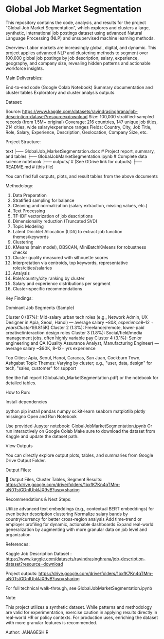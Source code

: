 # Global Job Market Segmentation

This repository contains the code, analysis, and results for the project "Global Job Market Segmentation", which explores and clusters a large, synthetic, international job postings dataset using advanced Natural Language Processing (NLP) and unsupervised machine learning methods.

Overview:
Labor markets are increasingly global, digital, and dynamic. This project applies advanced NLP and clustering methods to segment over 100,000 global job postings by job description, salary, experience, geography, and company size, revealing hidden patterns and actionable workforce insights.

Main Deliverables:

End-to-end code (Google Colab Notebook)
Summary documentation and cluster tables
Exploratory and cluster analysis outputs

Dataset:

Source: https://www.kaggle.com/datasets/ravindrasinghrana/job-description-dataset?resource=download
Size: 100,000 stratified-sampled records (from 1.5M+ original)
Coverage: 216 countries, 147 unique job titles, 214 cities, wide salary/experience ranges
Fields: Country, City, Job Title, Role, Salary, Experience, Description, Geolocation, Company Size, etc.

Project Structure:

text
├── GlobalJob_MarketSegmentation.docx    # Project report, summary, and tables
├── GlobalJobMarketSegmentation.ipynb    # Complete data science notebook
├── outputs/                             # (See GDrive link for outputs)
├── README.md                            # (this file)

You can find full outputs, plots, and result tables from the above documents

Methodology:

1. Data Preparation
2. Stratified sampling for balance
3. Cleaning and normalization (salary extraction, missing values, etc.)
4. Text Processing
5. TF-IDF vectorization of job descriptions
6. Dimensionality reduction (Truncated SVD)
7. Topic Modeling
8. Latent Dirichlet Allocation (LDA) to extract job function themes/keywords
9. Clustering
10. KMeans (main model), DBSCAN, MiniBatchKMeans for robustness checks
11. Cluster quality measured with silhouette scores
12. Interpretation via centroids, top keywords, representative roles/cities/salaries
13. Analysis
14. Role/country/city ranking by cluster
15. Salary and experience distributions per segment
16. Cluster-specific recommendations

Key Findings:

Dominant Job Segments (Sample)

Cluster 0 (87%): Mid-salary urban tech roles (e.g., Network Admin, UX Designer in Apia, Seoul, Hanoi) — average salary ~$80K, experience 8–12+ years
Cluster 1 (6.8%): Entry-level support/HR for smaller companies (Customer Success, Sales) — lower salary (<$15K)
Cluster 2 (1.3%): Freelance/remote, lower-paid creative/interaction design roles
Cluster 3 (1.8%): Social/field/media management jobs, often highly variable pay
Cluster 4 (3.1%): Senior engineering and QA (Quality Assurance Analyst, Manufacturing Engineer) — average salary ~$90K, 8–12+ yrs experience

Top Cities: Apia, Seoul, Hanoi, Caracas, San Juan, Cockburn Town, Ashgabat
Topic Themes: Varying by cluster; e.g., "user, data, design" for tech, "sales, customer" for support

See the full report (GlobalJob_MarketSegmentation.pdf) or the notebook for detailed tables.

How to Run:

Install dependencies

python
pip install pandas numpy scikit-learn seaborn matplotlib plotly missingno
Open and Run Notebook

Use provided Jupyter notebook: GlobalJobMarketSegmentation.ipynb
Or run interactively on Google Colab
Make sure to download the dataset from Kaggle and update the dataset path.

View Outputs

You can directly explore output plots, tables, and summaries from Google Drive Output Folder.

Output Files:

📂 Output Files, Cluster Tables, Segment Results: https://drive.google.com/drive/folders/1bxfK7Kn4qTMm-uN0TstGDnIUbklJX9vB?usp=sharing

Recommendations & Next Steps:

Utilize advanced text embeddings (e.g., contextual BERT embeddings) for even better description clustering
Normalize salary bands by country/currency for better cross-region analysis
Add time-trend or employer profiling for dynamic, actionable dashboards
Expand real-world generalization by augmenting with more granular data on job level and organization

References:

Kaggle Job Description Dataset : https://www.kaggle.com/datasets/ravindrasinghrana/job-description-dataset?resource=download

Project outputs: https://drive.google.com/drive/folders/1bxfK7Kn4qTMm-uN0TstGDnIUbklJX9vB?usp=sharing

For full technical walk-through, see GlobalJobMarketSegmentation.ipynb

Note:

This project utilizes a synthetic dataset. While patterns and methodology are valid for experimentation, exercise caution in applying results directly in real-world HR or policy contexts. For production uses, enriching the dataset with more granular features is recommended.

Author: JANAGESH R
